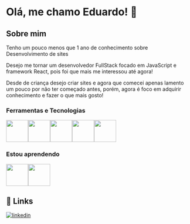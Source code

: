 
# Olá, me chamo Eduardo! 👋


## Sobre mim
Tenho um pouco menos que 1 ano de conhecimento sobre Desenvolvimento de sites

Desejo me tornar um desenvolvedor FullStack focado em JavaScript e framework React, pois
foi que mais me interessou até agora!

Desde de criança desejo criar sites e agora que comecei apenas lamento um pouco por não
ter começado antes, porém, agora é foco em adquirir conhecimento e fazer o que mais gosto!


### Ferramentas e Tecnologias

<img src="https://cdn.jsdelivr.net/gh/devicons/devicon/icons/html5/html5-plain-wordmark.svg" width="60" height="60"/><img src="https://cdn.jsdelivr.net/gh/devicons/devicon/icons/css3/css3-original-wordmark.svg" width="60" height="60"/><img src="https://cdn.jsdelivr.net/gh/devicons/devicon/icons/javascript/javascript-original.svg" width="60" height="60"/><img src="https://cdn.jsdelivr.net/gh/devicons/devicon/icons/bootstrap/bootstrap-original-wordmark.svg" width="60" height="60"/><img src="https://cdn.jsdelivr.net/gh/devicons/devicon/icons/git/git-original-wordmark.svg" width="60" height="60"/>

### Estou aprendendo

<img src="https://cdn.jsdelivr.net/gh/devicons/devicon/icons/nodejs/nodejs-original-wordmark.svg" width="60" height="60"/><img src="https://cdn.jsdelivr.net/gh/devicons/devicon/icons/express/express-original-wordmark.svg" width="60" height="60"/>
          
## 🔗 Links
[![linkedin](https://img.shields.io/badge/linkedin-0A66C2?style=for-the-badge&logo=linkedin&logoColor=white)](https://www.linkedin.com/in/eduardo-magalhaes-soares/)
